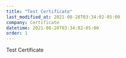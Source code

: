 ```yaml
---
title: "Test Certificate"
last_modified_at: 2021-08-28T03:34:02-05:00
company: Certificate
datetime: 2021-08-28T03:34:02-05:00
order: 1
---
```


Test Certificate
 